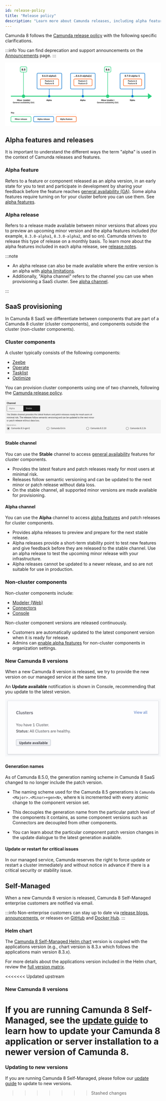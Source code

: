 ```yaml
---
id: release-policy
title: "Release policy"
description: "Learn more about Camunda releases, including alpha features and alpha releases."
---
```


Camunda 8 follows the [Camunda release policy](https://camunda.com/release-policy/) with the following specific clarifications.

:::info
You can find deprecation and support announcements on the [Announcements](announcements.md) page.
:::

![Stable and alpha channels when provisioning a cluster](./img/diagram-releases.png)

## Alpha features and releases

It is important to understand the different ways the term "alpha" is used in the context of Camunda releases and features.

### Alpha feature

Refers to a feature or component released as an alpha version, in an early state for you to test and participate in development by sharing your feedback before the feature reaches [general availability (GA)](alpha-features.md#general-availability-ga). Some alpha features require turning on for your cluster before you can use them. See [alpha features](alpha-features.md).

### Alpha release

Refers to a release made available between minor versions that allows you to preview an upcoming minor version and the alpha features included (for example, `8.3.0-alpha1`, `8.3.0-alpha2`, and so on). Camunda strives to release this type of release on a monthly basis. To learn more about the alpha features included in each alpha release, see [release notes](release-notes.md).

:::note

- An alpha release can also be made available where the entire version is an alpha with [alpha limitations](alpha-features.md#alpha).
- Additionally, "Alpha channel" refers to the channel you can use when provisioning a SaaS cluster. See [alpha channel](#alpha-channel).

:::

## SaaS provisioning

In Camunda 8 SaaS we differentiate between components that are part of a Camunda 8 cluster (cluster components), and components outside the cluster (non-cluster components).

### Cluster components

A cluster typically consists of the following components:

- [Zeebe](/components/zeebe/zeebe-overview.md)
- [Operate](/components/operate/operate-introduction.md)
- [Tasklist](/components/tasklist/introduction-to-tasklist.md)
- [Optimize]($optimize$/components/what-is-optimize)

You can provision cluster components using one of two channels, following the [Camunda release policy](https://camunda.com/release-policy/).

![Stable and alpha channels when provisioning a cluster](./img/channels.png)

#### Stable channel

You can use the **Stable** channel to access [general availability](alpha-features.md#general-availability-ga) features for cluster components.

- Provides the latest feature and patch releases ready for most users at minimal risk.
- Releases follow semantic versioning and can be updated to the next minor or patch release without data loss.
- On the stable channel, all supported minor versions are made available for provisioning.

#### Alpha channel

You can use the **Alpha** channel to access [alpha features](alpha-features.md) and patch releases for cluster components.

- Provides alpha releases to preview and prepare for the next stable release.
- Alpha releases provide a short-term stability point to test new features and give feedback before they are released to the stable channel. Use an alpha release to test the upcoming minor release with your infrastructure.
- Alpha releases cannot be updated to a newer release, and so are not suitable for use in production.

### Non-cluster components

Non-cluster components include:

- [Modeler (Web)](/components/modeler/web-modeler/launch-web-modeler.md)
- [Connectors](/components/console/introduction-to-console.md)
- [Console](/components/console/introduction-to-console.md)

Non-cluster component versions are released continuously.

- Customers are automatically updated to the latest component version when it is ready for release.
- Admins can [enable alpha features](/components/console/manage-organization/enable-alpha-features.md) for non-cluster components in organization settings.

### New Camunda 8 versions

When a new Camunda 8 version is released, we try to provide the new version on our managed service at the same time.

An **Update available** notification is shown in Console, recommending that you update to the latest version.

![Console with notice to update the cluster in Camunda 8 SaaS](img/update-console.png)

#### Generation names

As of Camunda 8.5.0, the generation naming scheme in Camunda 8 SaaS changed to no longer include the patch version.

- The naming scheme used for the Camunda 8.5 generations is `Camunda <Major>.<Minor>+gen<N>`, where `N` is incremented with every atomic change to the component version set.

- This decouples the generation name from the particular patch level of the components it contains, as some component versions such as Connectors are decoupled from other components.

- You can learn about the particular component patch version changes in the update dialogue to the latest generation available.

#### Update or restart for critical issues

In our managed service, Camunda reserves the right to force update or restart a cluster immediately and without notice in advance if there is a critical security or stability issue.

## Self-Managed

When a new Camunda 8 version is released, Camunda 8 Self-Managed enterprise customers are notified via email.

:::info
Non-enterprise customers can stay up to date via [release blogs](https://camunda.com/blog/category/releases/), [announcements](announcements.md), or releases on [GitHub](https://github.com/camunda) and [Docker Hub](https://hub.docker.com/u/camunda).
:::

### Helm chart

The [Camunda 8 Self-Managed Helm chart](https://artifacthub.io/packages/helm/camunda/camunda-platform) version is coupled with the applications version (e.g., chart version is 8.3.x which follows the applications main version 8.3.x).

For more details about the applications version included in the Helm chart, review the [full version matrix](https://helm.camunda.io/camunda-platform/version-matrix/).

<<<<<<< Updated upstream

### New Camunda 8 versions

# If you are running Camunda 8 Self-Managed, see the [update guide](/self-managed/operational-guides/update-guide/introduction.md) to learn how to update your Camunda 8 application or server installation to a newer version of Camunda 8.

### Updating to new versions

If you are running Camunda 8 Self-Managed, please follow our [update guide](/self-managed/operational-guides/update-guide/introduction.md) to update to new versions.

> > > > > > > Stashed changes
